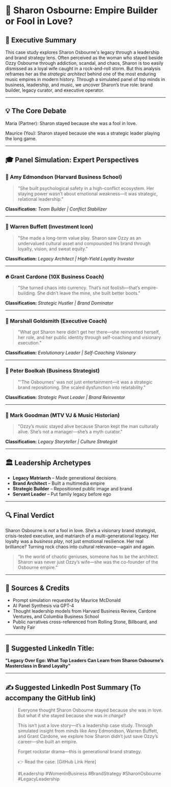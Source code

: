 # 🎤 Sharon Osbourne: Empire Builder or Fool in Love?

## 🧭 Executive Summary

This case study explores Sharon Osbourne's legacy through a leadership and brand strategy lens. Often perceived as the woman who stayed beside Ozzy Osbourne through addiction, scandal, and chaos, Sharon is too easily dismissed as a loyal wife caught in a rock-and-roll storm. But this analysis reframes her as the *strategic architect* behind one of the most enduring music empires in modern history. Through a simulated panel of top minds in business, leadership, and music, we uncover Sharon’s true role: brand builder, legacy curator, and executive operator.

---

## 💡 The Core Debate

Maria (Partner): Sharon stayed because she was a fool in love.

Maurice (You): Sharon stayed because she was a strategic leader playing the long game.

---

## 🎓 Panel Simulation: Expert Perspectives

### 🧠 Amy Edmondson (Harvard Business School)

> "She built psychological safety in a high-conflict ecosystem. Her staying power wasn’t about emotional weakness—it was strategic, relational leadership."

**Classification:** *Team Builder | Conflict Stabilizer*

---

### 💼 Warren Buffett (Investment Icon)

> "She made a long-term value play. Sharon saw Ozzy as an undervalued cultural asset and compounded his brand through loyalty, vision, and sweat equity."

**Classification:** *Legacy Architect | High-Yield Loyalty Investor*

---

### 🔥 Grant Cardone (10X Business Coach)

> "She turned chaos into currency. That’s not foolish—that’s empire-building. She didn’t leave the mine, she built better boots."

**Classification:** *Strategic Hustler | Brand Dominator*

---

### 🎯 Marshall Goldsmith (Executive Coach)

> "What got Sharon here didn’t get her there—she reinvented herself, her role, and her public identity through self-coaching and visionary execution."

**Classification:** *Evolutionary Leader | Self-Coaching Visionary*

---

### 🧩 Peter Boolkah (Business Strategist)

> "'The Osbournes' was not just entertainment—it was a strategic brand repositioning. She scaled dysfunction into relatability."

**Classification:** *Strategic Pivot Leader | Brand Reinventor*

---

### 🎸 Mark Goodman (MTV VJ & Music Historian)

> "Ozzy’s music stayed alive because Sharon kept the man culturally alive. She’s not a manager—she’s a myth curator."

**Classification:** *Legacy Storyteller | Culture Strategist*

---

## 🏛️ Leadership Archetypes

* **Legacy Matriarch** – Made generational decisions
* **Brand Architect** – Built a multimedia empire
* **Strategic Builder** – Repositioned public image and brand
* **Servant Leader** – Put family legacy before ego

---

## 🔍 Final Verdict

Sharon Osbourne is *not* a fool in love. She’s a visionary brand strategist, crisis-tested executive, and matriarch of a multi-generational legacy. Her loyalty was a *business play*, not just emotional resilience. Her real brilliance? Turning rock chaos into cultural relevance—again and again.

> “In the world of chaotic geniuses, someone has to be the architect. Sharon was never just Ozzy’s wife—she was the co-founder of the Osbourne empire.”

---

## 📎 Sources & Credits

* Prompt simulation requested by Maurice McDonald
* AI Panel Synthesis via GPT-4
* Thought leadership models from Harvard Business Review, Cardone Ventures, and Columbia Business School
* Public narratives cross-referenced from Rolling Stone, Billboard, and Vanity Fair

---

## 💬 Suggested LinkedIn Title:

**"Legacy Over Ego: What Top Leaders Can Learn from Sharon Osbourne’s Masterclass in Brand Loyalty"**

---

## ✍️ Suggested LinkedIn Post Summary (To accompany the GitHub link)

> Everyone thought Sharon Osbourne stayed because she was in love. But what if she stayed because she was *in charge*?
>
> This isn’t just a love story—it’s a leadership case study. Through simulated insight from minds like Amy Edmondson, Warren Buffett, and Grant Cardone, we explore how Sharon didn’t just save Ozzy’s career—she built an empire.
>
> Forget rockstar drama—this is generational brand strategy.
>
> 👉 Read the case: \[GitHub Link Here]
>
> \#Leadership #WomenInBusiness #BrandStrategy #SharonOsbourne #LegacyLeadership
